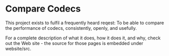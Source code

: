 Compare Codecs
==============
This project exists to fulfil a frequently heard reqest: To be able to
compare the performance of codecs, consistently, openly, and usefully.

For a complete description of what it does, how it does it, and why,
check out the Web site - the source for those pages is embedded under
website/src.
